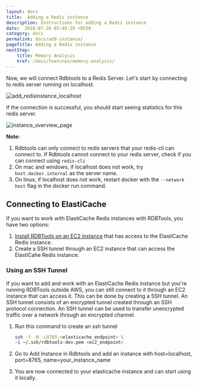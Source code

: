 ```yaml
---
layout: docs
title:  Adding a Redis instance
description: Instructions for adding a Redis instance
date:  2018-07-20 03:49:29 +0530
category: docs
permalink: docs/add-instance/
pageTitle: Adding a Redis instance
nextStep:
    title: Memory Analysis
    href: /docs/features/memory-analysis/
---
```


Now, we will connect Rdbtools to a Redis Server. Let's start by connecting to redis server running on localhost.

![add_redisinstance_localhost](/images/ri/add_redisinstance_localhost.png)

If the connection is successful, you should start seeing statistics for this redis server.

![instance_overview_page](/images/ri/instance_overview_page.png)

**Note:**
1. Rdbtools can only connect to redis servers that your redis-cli can connect to. If Rdbtools cannot connect to your redis server, check if you can connect using `redis-cli`
1. On mac and windows, if localhost does not work, try `host.docker.internal` as the server name.
1. On linux, if localhost does not work, restart docker with the `--network host` flag in the docker run command.


## Connecting to ElastiCache

If you want to work with ElastiCache Redis instances with RDBTools, you have two options:

1. [Install RDBTools on an EC2 instance](/docs/install/ec2/) that has access to the ElastiCache Redis instance.
1. Create a SSH tunnel through an EC2 instance that can access the ElastiCahe Redis instance.

### Using an SSH Tunnel

If you want to add and work with an ElastiCache Redis instance but you're running RDBTools outside AWS, you  can still connect to it through an EC2 instance that can access it. This can be done by creating a SSH tunnel. An SSH tunnel consists of an encrypted tunnel created through an SSH protocol connection. An SSH tunnel can be used to transfer unencrypted traffic over a network through an encrypted channel.

1. Run this command to create an ssh tunnel
	```bash
	ssh -f -N -L8765:<elasticache_endpoint> \
	-i ~/.ssh/rdbtools-dev.pem <ec2_endpoint>
	```
		

1. Go to Add Instance in Rdbtools and add an instance with host=localhost, port=8765, 
   name=your_instance_name

1. You are now connected to your elasticache instance and can start using it locally.